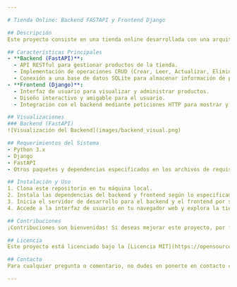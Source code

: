 ```yaml
---

# Tienda Online: Backend FASTAPI y Frontend Django

## Descripción
Este proyecto consiste en una tienda online desarrollada con una arquitectura de backend y frontend separados. El backend está construido con FastAPI, un framework web moderno para Python que ofrece alto rendimiento y una sintaxis declarativa. El frontend utiliza Django, un popular framework de desarrollo web en Python que proporciona un entorno robusto y escalable para construir aplicaciones web dinámicas.

## Características Principales
- **Backend (FastAPI)**:
  - API RESTful para gestionar productos de la tienda.
  - Implementación de operaciones CRUD (Crear, Leer, Actualizar, Eliminar).
  - Conexión a una base de datos SQLite para almacenar información de productos.
- **Frontend (Django)**:
  - Interfaz de usuario para visualizar y administrar productos.
  - Diseño interactivo y amigable para el usuario.
  - Integración con el backend mediante peticiones HTTP para mostrar y actualizar la información de los productos.

## Visualizaciones
### Backend (FastAPI)
![Visualización del Backend](images/backend_visual.png)

## Requerimientos del Sistema
- Python 3.x
- Django
- FastAPI
- Otros paquetes y dependencias especificados en los archivos de requisitos.

## Instalación y Uso
1. Clona este repositorio en tu máquina local.
2. Instala las dependencias del backend y frontend según lo especificado en los archivos de requisitos.
3. Inicia el servidor de desarrollo para el backend y el frontend por separado.
4. Accede a la interfaz de usuario en tu navegador web y explora la tienda online.

## Contribuciones
¡Contribuciones son bienvenidas! Si deseas mejorar este proyecto, por favor envía un pull request con tus cambios propuestos. Asegúrate de seguir las pautas de contribución y de respetar el código de conducta.

## Licencia
Este proyecto está licenciado bajo la [Licencia MIT](https://opensource.org/licenses/MIT). Puedes ver el archivo LICENSE para más detalles.

## Contacto
Para cualquier pregunta o comentario, no dudes en ponerte en contacto con nosotros en bastianlandskronfreelancer@gmail.com o https://www.linkedin.com/in/blandskron/.

---
```

